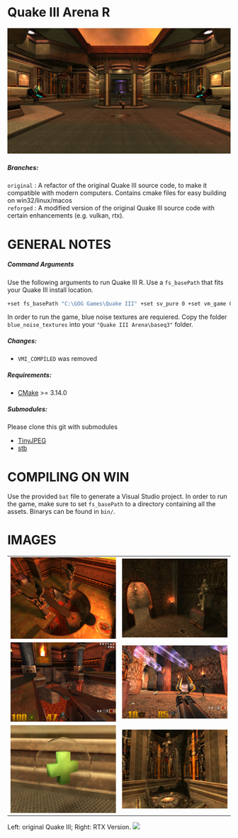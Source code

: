 Quake III Arena R
==================================

![Comparison](images/start_scene.png)

##### Branches:
`original` : A refactor of the original Quake III source code, to make it compatible with modern computers. Contains cmake files for easy building on win32/linux/macos <br>
`reforged` : A modified version of the original Quake III source code with certain enhancements (e.g. vulkan, rtx).

GENERAL NOTES
=============
##### Command Arguments
Use the following arguments to run Quake III R. Use a `fs_basePath` that fits your Quake III install location.
```bash
+set fs_basePath "C:\GOG Games\Quake III" +set sv_pure 0 +set vm_game 0 +set vm_cgame 0 +set vm_ui 0
```
In order to run the game, blue noise textures are requiered. Copy the folder `blue_noise_textures` into your `"Quake III Arena\baseq3"` folder.
##### Changes:
* `VMI_COMPILED` was removed

##### Requirements:
* [CMake](https://cmake.org/ "CMake") >= 3.14.0

##### Submodules:
Please clone this git with submodules
- [TinyJPEG](https://github.com/serge-rgb/TinyJPEG "TinyJPEG")
- [stb](https://github.com/nothings/stb.git "stb")

COMPILING ON WIN
==================

Use the provided `bat` file to generate a Visual Studio project. In order to run the game, make sure to set `fs_basePath` to a directory containing all the assets. Binarys can be found in `bin/`.

IMAGES
==================


| | |
:-------------------------:|:-------------------------:|
![](images/scene_lava.png)  |  ![](images/scene_statue.png) |
![](images/q3rt.png)  |  ![](images/q3rt2.png) |
![](images/glass.png)  |  ![](images/glass2.png) |

Left: original Quake III; Right: RTX Version.
![](images/q3origvsrt.png)
